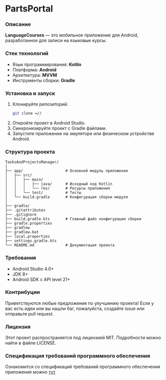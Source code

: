 # PartsPortal

### Описание

**LanguageCourses** — это мобильное приложение для Android, разработанное для записи на языковые курсы.

### Стек технологий

- Язык программирования: **Kotlin**
- Платформа: **Android**
- Архитектура: **MVVM**
- Инструменты сборки: **Gradle**

### Установка и запуск

1. Клонируйте репозиторий:
   ```bash
   git clone =//
   ```
2. Откройте проект в Android Studio.
3. Синхронизируйте проект с Gradle файлами.
4. Запустите приложение на эмуляторе или физическом устройстве Android.

### Структура проекта

```
TasksAndProjectsManager/
│
├── app/                   # Основной модуль приложения
│   ├── src/
│   │   ├── main/
│   │   │   ├── java/      # Исходный код Kotlin
│   │   │   └── res/       # Ресурсы приложения
│   │   └── test/          # Тесты
│   └── build.gradle       # Конфигурация сборки модуля
│
├── gradle/
├── .gitattributes
├── .gitignore
├── build.gradle.kts       # Главный файл конфигурации сборки
├── gradle.properties
├── gradlew
├── gradlew.bat
├── local.properties
├── settings.gradle.kts
└── README.md              # Документация проекта
```

### Требования

- Android Studio 4.0+
- JDK 8+
- Android SDK с API level 21+

### Контрибуции

Приветствуются любые предложения по улучшению проекта! Если у вас есть идеи или вы нашли баг, пожалуйста, создайте issue или отправьте pull request.

### Лицензия

Этот проект распространяется под лицензией MIT. Подробности можно найти в файле LICENSE.

### Спецификация требований программного обеспечения
Ознакомится со спецификаций требований программного обеспечения приложения можно [тут](https://github.com/GwinBest/partsPortal/blob/main/docs/srs.md)
